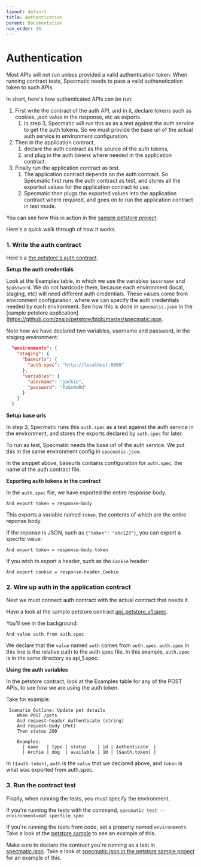 ```yaml
---
layout: default
title: Authentication
parent: Documentation
nav_order: 16
---
```

Authentication
==============

Most APIs will not run unless provided a valid authentication token. When running contract tests, Specmatic needs to pass a valid authenetication token to such APIs.

In short, here's how authenticated APIs can be run:

1. First write the contract of the auth API, and in it, declare tokens such as cookies, json value in the response, etc as exports.
   1. In step 3, Specmatic will run this as as a test against the auth service to get the auth tokens. So we must provide the base url of the actual auth service in environment configuration.
2. Then in the application contract,
   1. declare the auth contract as the source of the auth tokens,
   2. and plug in the auth tokens where needed in the application contract.
3. Finally run the application contract as test.
   1. The application contract depends on the auth contract. So Specmatic first runs the auth contract as test, and stores all the exported values for the application contract to use.
   2. Specmatic then plugs the exported values into the application contract where required, and goes on to run the application contract in test mode.

You can see how this in action in the [sample petstore project](https://github.com/znsio/petstore).

Here's a quick walk through of how it works.

### 1. Write the auth contract

Here's a [the petstore's auth contract](https://github.com/znsio/petstore-contracts/blob/master/in/specmatic/examples/petstore/auth.spec).

**Setup the auth credentials**

Look at the Examples table, in which we use the variables `$username` and `$password`. We do not hardcode them, because each environment (local, staging, etc) will need different auth credentials. These values come from environment configuration, where we can specify the auth credentials needed by each environment. See how this is done in `specmatic.json` in the [sample petstore application](https://github.com/znsio/petstore/blob/master/specmatic.json.

Note how we have declared two variables, username and password, in the staging environment:

```json
  "environments": {
    "staging": {
      "baseurls": {
        "auth.spec": "http://localhost:8080"
      },
      "variables": {
        "username": "jackie",
        "password": "PaSsWoRd"
      }
    }
  }
```

**Setup base urls**

In step 3, Specmatic runs this `auth.spec` as a test against the auth service in the environment, and stores the exports declared by `auth.spec` for later.

To run as test, Specmatic needs the base url of the auth service. We put this in the same environment config in `specmatic.json`.

In the snippet above, baseurls contains configuration for `auth.spec`, the name of the auth contract file.

**Exporting auth tokens in the contract**

In the `auth.spec` file, we have exported the entire response body.

```gherkin
And export token = response-body
```

This exports a variable named `token`, the contents of which are the entire reponse body.

If the reponse is JSON, such as `{"token": "abc123"}`, you can export a specific value:

```gherkin
And export token = response-body.token
```

If you wish to export a header, such as the `Cookie` header:

```gherkin
And export cookie = response-header.Cookie
```

### 2. Wire up auth in the application contract

Next we must connect auth contract with the actual contract that needs it.

Have a look at the sample petstore contract [api_petstore_v1.spec](https://github.com/znsio/petstore-contracts/blob/master/run/qontract/examples/petstore/api_petstore_v1.spec).

You'll see in the background:

```gherkin
And value auth from auth.spec
```

We declare that the `value` named `auth` comes from `auth.spec`. `auth.spec` in this line is the relative path to the auth spec file. In this example, `auth.spec` is in the same directory as api_1.spec.

**Using the auth variables**

In the petstore contract, look at the Examples table for any of the POST APIs, to see how we are using the auth token.

Take for example:

```gherkin
 Scenario Outline: Update pet details
    When POST /pets
    And request-header Authenticate (string)
    And request-body (Pet)
    Then status 200

    Examples:
      | name   | type | status    | id | Authenticate  |
      | Archie | dog  | available | 10 | ($auth.token) |
```

In `($auth.token)`, `auth` is the `value` that we declared above, and `token` is what was exported from auth.spec.

### 3. Run the contract test

Finally, when running the tests, you must specify the environment.

If you're running the tests with the command, `specmatic test --environment=eat specfile.spec`

If you're running the tests from code, set a property named `environments`. Take a look at the [petstore sample](https://github.com/znsio/petstore/blob/master/src/test/java/com/petstore/test/PetStoreContractTest.java) to see an example of this.

Make sure to declare the contract you're running as a test in [specmatic.json](documentation/../specmatic_json.md). Take a look at [specmatic.json in the petstore sample project](https://github.com/znsio/petstore/blob/master/specmatic.json) for an example of this.
